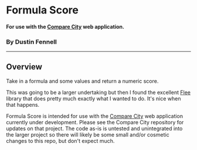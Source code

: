 ﻿Formula Score
================

#### For use with the [Compare City](https://github.com/dwfennell/compare-city-2000 "Compare City") web application.
### By Dustin Fennell

****

## Overview

Take in a formula and some values and return a numeric score. 

This was going to be a larger undertaking but then I found the excellent [Flee](http://flee.codeplex.com/ "Flee!") library that does pretty much exactly what I wanted to do. It's nice when that happens.

Formula Score is intended for use with the [Compare City](https://github.com/dwfennell/compare-city-2000 "Compare City") web application currently under development. Please see the Compare City repository for updates on that project.
The code as-is is untested and unintegrated into the larger project so there will likely be some small and/or cosmetic changes to this repo, but don't expect much.